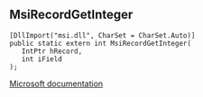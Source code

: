 ## MsiRecordGetInteger

```
[DllImport("msi.dll", CharSet = CharSet.Auto)]
public static extern int MsiRecordGetInteger(
   IntPtr hRecord,
   int iField
);
```

[Microsoft documentation](https://docs.microsoft.com/en-us/windows/win32/api/msi/nf-msi-msirecordgetinteger)

